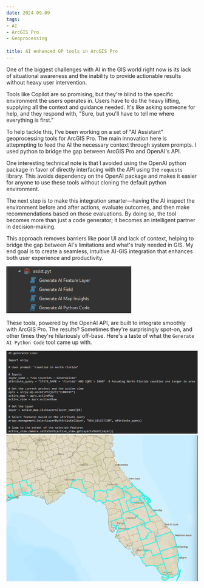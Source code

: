 ```yaml
---
date: 2024-09-09
tags:
- AI
- ArcGIS Pro
- Geoprocessing

title: AI enhanced GP tools in ArcGIS Pro
---
```


One of the biggest challenges with AI in the GIS world right now is its lack of situational awareness and the inability to provide actionable results without heavy user intervention.

Tools like Copilot are so promising, but they're blind to the specific environment the users operates in. Users have to do the heavy lifting, supplying all the context and guidance needed. It's like asking someone for help, and they respond with, "Sure, but you'll have to tell me where everything is first."

To help tackle this, I've been working on a set of "AI Assistant" geoprocessing tools for ArcGIS Pro. The main innovation here is attepmpting to feed the AI the necessary context through system prompts. I used python to bridge the gap between ArcGIS Pro and OpenAI's API.

One interesting technical note is that I avoided using the OpenAI python package in favor of directly interfacing with the API using the `requests` library. This avoids dependency on the OpenAI package and makes it easier for anyone to use these tools without cloning the default python environment.

The next step is to make this integration smarter—having the AI inspect the environment before and after actions, evaluate outcomes, and then make recommendations based on those evaluations. By doing so, the tool becomes more than just a code generator; it becomes an intelligent partner in decision-making.

This approach removes barriers like poor UI and lack of context, helping to bridge the gap between AI's limitations and what's truly needed in GIS. My end goal is to create a seamless, intuitive AI-GIS integration that enhances both user experience and productivity.

![AI Tools](..\static\images\ai_tools.jpg)

These tools, powered by the OpenAI API, are built to integrate smoothly with ArcGIS Pro. The results? Sometimes they're surprisingly spot-on, and other times they're hilariously off-base. Here's a taste of what the `Generate AI Python Code` tool came up with.

![Florida Code](..\static\images\florida_code.jpg)
![Florida Map](..\static\images\florida_map.jpg)